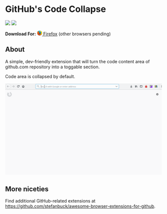 # GitHub's Code Collapse

<p>
<a target="_blank" href="https://opensource.org/licenses/MIT" title="License: MIT"><img src="https://img.shields.io/badge/License-MIT-blue.svg"></a>
<a target="_blank" href="http://makeapullrequest.com" title="PRs Welcome"><img src="https://img.shields.io/badge/PRs-welcome-brightgreen.svg"></a>
</p>

**Download For:**
[![firefox-favicon](icons/firefox-favicon.png) Firefox](https://addons.mozilla.org/firefox/addon/github-code-collapse/) (other browsers pending)

## About

A simple, dev-friendly extension that will turn the code content area of github.com repository into a toggable section.

Code area is collapsed by default.

![Animation GIF](animation.gif)

## More niceties

Find additional GitHub-related extensions at https://github.com/stefanbuck/awesome-browser-extensions-for-github.
